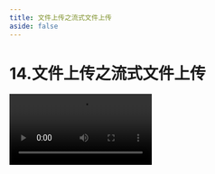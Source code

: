 ```yaml
---
title: 文件上传之流式文件上传
aside: false
---
```


# 14.文件上传之流式文件上传

<video autoplay src="http://qn.chinavanes.com/upload/14.文件上传之流式文件上传.mp4" controls controlsList="nodownload" width="50%"/>
